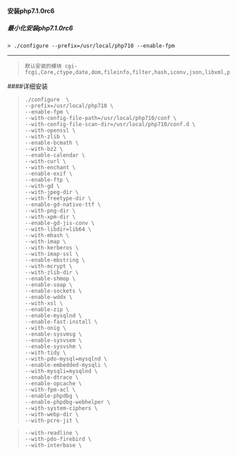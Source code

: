 #### 安装php7.1.0rc6
##### 最小化安装php7.1.0rc6
    > ./configure --prefix=/usr/local/php710 --enable-fpm

---
>     默认安装的模块 cgi-fcgi,Core,ctype,date,dom,fileinfo,filter,hash,iconv,json,libxml,pcre,PDO,pdo_sqlite,Phar,posix,Reflection,session,SimpleXML,SPL,sqlite3,standard,tokenizer,xml,xmlreader,xmlwriter

####详细安装

>     ./configure  \
>     --prefix=/usr/local/php710 \
>     --enable-fpm \
>     --with-config-file-path=/usr/local/php710/conf \
>     --with-config-file-scan-dir=/usr/local/php710/conf.d \
>     --with-openssl \
>     --with-zlib \
>     --enable-bcmath \
>     --with-bz2 \
>     --enable-calendar \
>     --with-curl \
>     --with-enchant \
>     --enable-exif \
>     --enable-ftp \
>     --with-gd \
>     --with-jpeg-dir \
>     --with-freetype-dir \
>     --enable-gd-native-ttf \
>     --with-png-dir \
>     --with-xpm-dir \
>     --enable-gd-jis-conv \
>     --with-libdir=lib64 \
>     --with-mhash \
>     --with-imap \
>     --with-kerberos \
>     --with-imap-ssl \
>     --enable-mbstring \
>     --with-mcrypt \
>     --with-zlib-dir \
>     --enable-shmop \
>     --enable-soap \
>     --enable-sockets \
>     --enable-wddx \
>     --with-xsl \
>     --enable-zip \
>     --enable-mysqlnd \
>     --enable-fast-install \
>     --with-onig \
>     --enable-sysvmsg \
>     --enable-sysvsem \
>     --enable-sysvshm \
>     --with-tidy \
>     --with-pdo-mysql=mysqlnd \
>     --enable-embedded-mysqli \
>     --with-mysqli=mysqlnd \
>     --enable-dtrace \
>     --enable-opcache \
>     --with-fpm-acl \
>     --enable-phpdbg \
>     --enable-phpdbg-webhelper \
>     --with-system-ciphers \
>     --with-webp-dir \
>     --with-pcre-jit \



>     --with-readline \
>     --with-pdo-firebird \
>     --with-interbase \